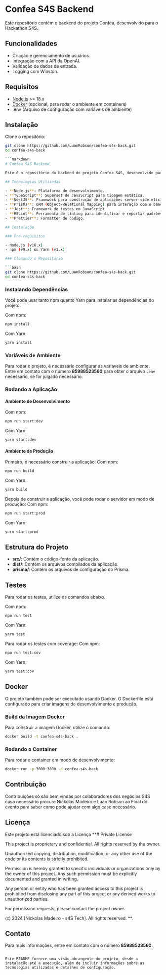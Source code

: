 # Confea S4S Backend

Este repositório contém o backend do projeto Confea, desenvolvido para o Hackathon S4S.

## Funcionalidades

- Criação e gerenciamento de usuários.
- Integração com a API da OpenAI.
- Validação de dados de entrada.
- Logging com Winston.

## Requisitos

- [Node.js](https://nodejs.org/en/) >= 18.x
- [Docker](https://www.docker.com/) (opcional, para rodar o ambiente em containers)
- .env (Arquivo de configuração com variáveis de ambiente)

## Instalação

Clone o repositório:

```sh
git clone https://github.com/LuanRobson/confea-s4s-back.git
cd confea-s4s-back

```markdown
# Confea S4S Backend

Este é o repositório do backend do projeto Confea S4S, desenvolvido para o Hackathon realizado pelo Confea. O projeto é construído usando Node.js, TypeScript, e o framework NestJS, com integração ao banco de dados Prisma.

## Tecnologias Utilizadas

- **Node.js**: Plataforma de desenvolvimento.
- **TypeScript**: Superset de JavaScript para tipagem estática.
- **NestJS**: Framework para construção de aplicações server-side eficientes e escaláveis.
- **Prisma**: ORM (Object-Relational Mapping) para interação com o banco de dados.
- **Jest**: Framework de testes em JavaScript.
- **ESLint**: Ferramenta de linting para identificar e reportar padrões problemáticos no código.
- **Prettier**: Formatter de código.

## Instalação

### Pré-requisitos

- Node.js (v18.x)
- npm (v9.x) ou Yarn (v1.x)

### Clonando o Repositório

```bash
git clone https://github.com/LuanRobson/confea-s4s-back.git
cd confea-s4s-back
```

### Instalando Dependências

Você pode usar tanto npm quanto Yarn para instalar as dependências do projeto.

Com npm:
```bash
npm install
```

Com Yarn:
```bash
yarn install
```

### Variáveis de Ambiente

Para rodar o projeto, é necessário configurar as variáveis de ambiente. Entre em contato com o número **85988523560** para obter o arquivo `.env` necessário, se for julgado necessário.

### Rodando a Aplicação

#### Ambiente de Desenvolvimento

Com npm:
```bash
npm run start:dev
```

Com Yarn:
```bash
yarn start:dev
```

#### Ambiente de Produção

Primeiro, é necessário construir a aplicação:
Com npm:
```bash
npm run build
```

Com Yarn:
```bash
yarn build
```

Depois de construir a aplicação, você pode rodar o servidor em modo de produção:
Com npm:
```bash
npm run start:prod
```

Com Yarn:
```bash
yarn start:prod
```

## Estrutura do Projeto

- **src/**: Contém o código-fonte da aplicação.
- **dist/**: Contém os arquivos compilados da aplicação.
- **prisma/**: Contém os arquivos de configuração do Prisma.

## Testes

Para rodar os testes, utilize os comandos abaixo.

Com npm:
```bash
npm run test
```

Com Yarn:
```bash
yarn test
```

Para rodar os testes com coverage:
Com npm:
```bash
npm run test:cov
```

Com Yarn:
```bash
yarn test:cov
```

## Docker

O projeto também pode ser executado usando Docker. O Dockerfile está configurado para criar imagens de desenvolvimento e produção.

### Build da Imagem Docker

Para construir a imagem Docker, utilize o comando:

```bash
docker build -t confea-s4s-back .
```

### Rodando o Container

Para rodar o container em modo de desenvolvimento:

```bash
docker run -p 3000:3000 -d confea-s4s-back
```

## Contribuição

Contribuições só são bem vindas por colaboradores dos negócios S4S caso necessário procure Nickolas Madeiro e Luan Robson ao Final do evento para saber como pode ajudar com algo caso necessário.

## Licença

Este projeto está licenciado sob a Licença **# Private License

This project is proprietary and confidential. All rights reserved by the owner.

Unauthorized copying, distribution, modification, or any other use of the code or its contents is strictly prohibited.

Permission is hereby granted to specific individuals or organizations only by the owner of this project. Any such permission must be explicitly documented and granted in writing.

Any person or entity who has been granted access to this project is prohibited from disclosing any part of this project or any derived works to unauthorized parties.

For permission requests, please contact the project owner.

(c) 2024 [Nickolas Madeiro - s4S Tech]. All rights reserved.
**.

## Contato

Para mais informações, entre em contato com o número **85988523560**.

```

Este README fornece uma visão abrangente do projeto, desde a instalação até a execução, além de incluir informações sobre as tecnologias utilizadas e detalhes de configuração. 
